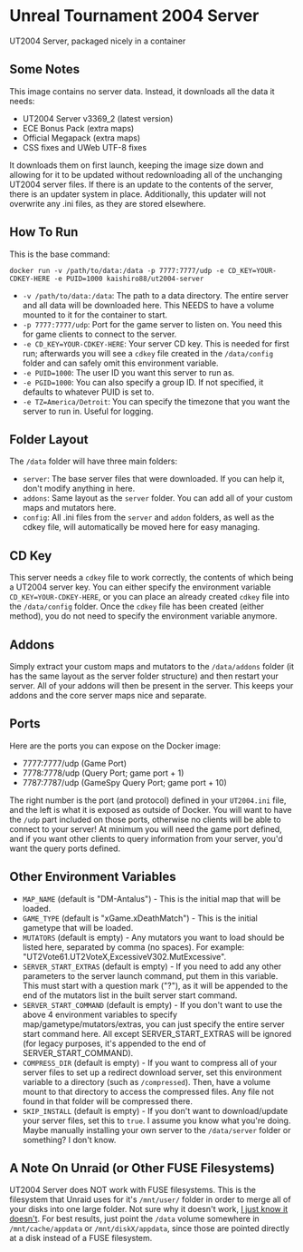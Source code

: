 # Unreal Tournament 2004 Server
UT2004 Server, packaged nicely in a container

## Some Notes
This image contains no server data. Instead, it downloads all the data it needs:
 - UT2004 Server v3369_2 (latest version)
 - ECE Bonus Pack (extra maps)
 - Official Megapack (extra maps)
 - CSS fixes and UWeb UTF-8 fixes

It downloads them on first launch, keeping the image size down and allowing for it to be updated without redownloading all of the unchanging UT2004 server files. If there is an update to the contents of the server, there is an updater system in place. Additionally, this updater will not overwrite any .ini files, as they are stored elsewhere.

## How To Run
This is the base command:
```
docker run -v /path/to/data:/data -p 7777:7777/udp -e CD_KEY=YOUR-CDKEY-HERE -e PUID=1000 kaishiro88/ut2004-server
```
- `-v /path/to/data:/data`: The path to a data directory. The entire server and all data will be downloaded here. This NEEDS to have a volume mounted to it for the container to start.
- `-p 7777:7777/udp`: Port for the game server to listen on. You need this for game clients to connect to the server.
- `-e CD_KEY=YOUR-CDKEY-HERE`: Your server CD key. This is needed for first run; afterwards you will see a `cdkey` file created in the `/data/config` folder and can safely omit this environment variable.
- `-e PUID=1000`: The user ID you want this server to run as.
- `-e PGID=1000`: You can also specify a group ID. If not specified, it defaults to whatever PUID is set to.
- `-e TZ=America/Detroit`: You can specify the timezone that you want the server to run in. Useful for logging.

## Folder Layout
The `/data` folder will have three main folders:
- `server`: The base server files that were downloaded. If you can help it, don't modify anything in here.
- `addons`: Same layout as the `server` folder. You can add all of your custom maps and mutators here.
- `config`: All .ini files from the `server` and `addon` folders, as well as the cdkey file, will automatically be moved here for easy managing.

## CD Key
This server needs a `cdkey` file to work correctly, the contents of which being a UT2004 server key. You can either specify the environment variable `CD_KEY=YOUR-CDKEY-HERE`, or you can place an already created `cdkey` file into the `/data/config` folder. Once the `cdkey` file has been created (either method), you do not need to specify the environment variable anymore.

## Addons
Simply extract your custom maps and mutators to the `/data/addons` folder (it has the same layout as the server folder structure) and then restart your server. All of your addons will then be present in the server. This keeps your addons and the core server maps nice and separate.

## Ports
Here are the ports you can expose on the Docker image:
- 7777:7777/udp  (Game Port)
- 7778:7778/udp  (Query Port; game port + 1)
- 7787:7787/udp  (GameSpy Query Port; game port + 10)

The right number is the port (and protocol) defined in your `UT2004.ini` file, and the left is what it is exposed as outside of Docker. You will want to have the `/udp` part included on those ports, otherwise no clients will be able to connect to your server! At minimum you will need the game port defined, and if you want other clients to query information from your server, you'd want the query ports defined.

## Other Environment Variables
- `MAP_NAME` (default is "DM-Antalus") - This is the initial map that will be loaded.
- `GAME_TYPE` (default is "xGame.xDeathMatch") - This is the initial gametype that will be loaded.
- `MUTATORS` (default is empty) - Any mutators you want to load should be listed here, separated by comma (no spaces). For example: "UT2Vote61.UT2VoteX,ExcessiveV302.MutExcessive".
- `SERVER_START_EXTRAS` (default is empty) - If you need to add any other parameters to the server launch command, put them in this variable. This must start with a question mark ("?"), as it will be appended to the end of the mutators list in the built server start command.
- `SERVER_START_COMMAND` (default is empty) - If you don't want to use the above 4 environment variables to specify map/gametype/mutators/extras, you can just specify the entire server start command here. All except SERVER_START_EXTRAS will be ignored (for legacy purposes, it's appended to the end of SERVER_START_COMMAND).
- `COMPRESS_DIR` (default is empty) - If you want to compress all of your server files to set up a redirect download server, set this environment variable to a directory (such as `/compressed`). Then, have a volume mount to that directory to access the compressed files. Any file not found in that folder will be compressed there.
- `SKIP_INSTALL` (default is empty) - If you don't want to download/update your server files, set this to `true`. I assume you know what you're doing. Maybe manually installing your own server to the `/data/server` folder or something? I don't know.

## A Note On Unraid (or Other FUSE Filesystems)
UT2004 Server does NOT work with FUSE filesystems. This is the filesystem that Unraid uses for it's `/mnt/user/` folder in order to merge all of your disks into one large folder. Not sure why it doesn't work, [I just know it doesn't](https://github.com/PhasecoreX/docker-ut2004-server/issues/5). For best results, just point the `/data` volume somewhere in `/mnt/cache/appdata` or `/mnt/diskX/appdata`, since those are pointed directly at a disk instead of a FUSE filesystem.
